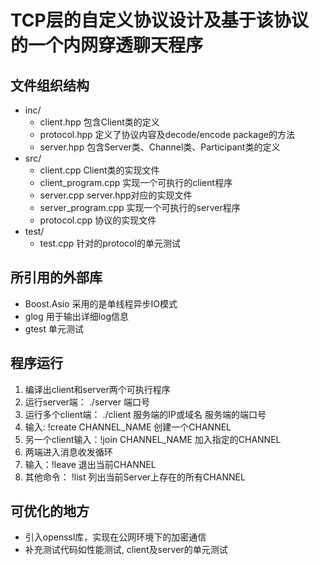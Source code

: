 # TCP层的自定义协议设计及基于该协议的一个内网穿透聊天程序

## 文件组织结构
- inc/
    - client.hpp  包含Client类的定义
    - protocol.hpp  定义了协议内容及decode/encode package的方法
    - server.hpp   包含Server类、Channel类、Participant类的定义
- src/
    - client.cpp   Client类的实现文件
    - client_program.cpp   实现一个可执行的client程序
    - server.cpp   server.hpp对应的实现文件
    - server_program.cpp   实现一个可执行的server程序
    - protocol.cpp   协议的实现文件
- test/
    - test.cpp  针对的protocol的单元测试

## 所引用的外部库
- Boost.Asio  采用的是单线程异步IO模式
- glog  用于输出详细log信息
- gtest 单元测试

## 程序运行
1. 编译出client和server两个可执行程序
2. 运行server端： ./server 端口号
3. 运行多个client端： ./client 服务端的IP或域名 服务端的端口号
4. 输入: !create CHANNEL_NAME   创建一个CHANNEL
5. 另一个client输入：!join CHANNEL_NAME 加入指定的CHANNEL
6. 两端进入消息收发循环
7. 输入：!leave 退出当前CHANNEL
8. 其他命令： !list 列出当前Server上存在的所有CHANNEL

## 可优化的地方
- 引入openssl库，实现在公网环境下的加密通信
- 补充测试代码如性能测试, client及server的单元测试
